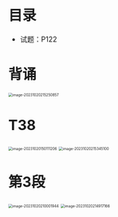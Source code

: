# 目录

* 试题：P122



# 背诵

<img src="https://cvp.oss-cn-shanghai.aliyuncs.com/picgo/202310202152923.png" alt="image-20231020215250857" style="zoom:50%;" />



# T38

<img src="https://cvp.oss-cn-shanghai.aliyuncs.com/picgo/202310201501282.png" alt="image-20231020150111206" style="zoom: 50%;" />

<img src="https://cvp.oss-cn-shanghai.aliyuncs.com/picgo/202310202153201.png" alt="image-20231020215345100" style="zoom:50%;" />



# 第3段

<img src="https://cvp.oss-cn-shanghai.aliyuncs.com/picgo/202310202100043.png" alt="image-20231020210001944" style="zoom:50%;" />

<img src="https://cvp.oss-cn-shanghai.aliyuncs.com/picgo/202310202149405.png" alt="image-20231020214917166" style="zoom:50%;" />

